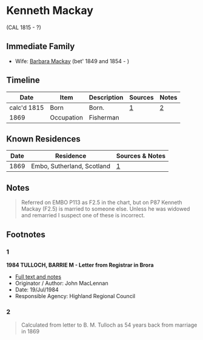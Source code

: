﻿---
layout: person
subject_key: i21362348
permalink: /people/i21362348
---

# Kenneth Mackay
(CAL 1815 - ?)

## Immediate Family

* Wife: [Barbara Mackay](./@52409786@-barbara-mackay-b1849~1854-d.md) (bet' 1849 and 1854 - )

## Timeline

Date | Item | Description | Sources | Notes
---|---|---|---|---
calc'd 1815 | Born | Born. | [1](#1) | [2](#2)
1869 | Occupation | Fisherman |  | 

## Known Residences

Date | Residence | Sources & Notes
---|---|---
1869 | Embo, Sutherland, Scotland | [1](#1)

## Notes

> Referred on EMBO P113 as F2.5 in the chart, but on P87 Kenneth Mackay (F2.5) is married to someone else. Unless he was widowed and remarried I suspect one of these is incorrect.
>


## Footnotes

### 1

**1984 TULLOCH, BARRIE M - Letter from Registrar in Brora**

* [Full text and notes](../sources/@94133243@-1984-tulloch,-barrie-m-letter-from-registrar-in-brora.md)
* Originator / Author: John MacLennan
* Date: 19/Jul/1984
* Responsible Agency: Highland Regional Council

### 2

> Calculated from letter to B. M. Tulloch as 54 years back from marriage in 1869
>


